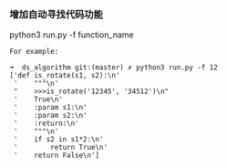 ### 增加自动寻找代码功能  

python3 run.py -f function_name


    For example:
    
    ➜  ds_algorithm git:(master) ✗ python3 run.py -f 12
    ['def is_rotate(s1, s2):\n'
     '    """\n'
     "    >>>is_rotate('12345', '34512')\n"
     '    True\n'
     '    :param s1:\n'
     '    :param s2:\n'
     '    :return:\n'
     '    """\n'
     '    if s2 in s1*2:\n'
     '        return True\n'
     '    return False\n']





